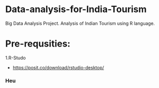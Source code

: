 # Data-analysis-for-India-Tourism
Big Data Analysis Project. Analysis of Indian Tourism using R language.

# Pre-requsities:
1.R-Studo
  - https://posit.co/download/rstudio-desktop/

### Heu
